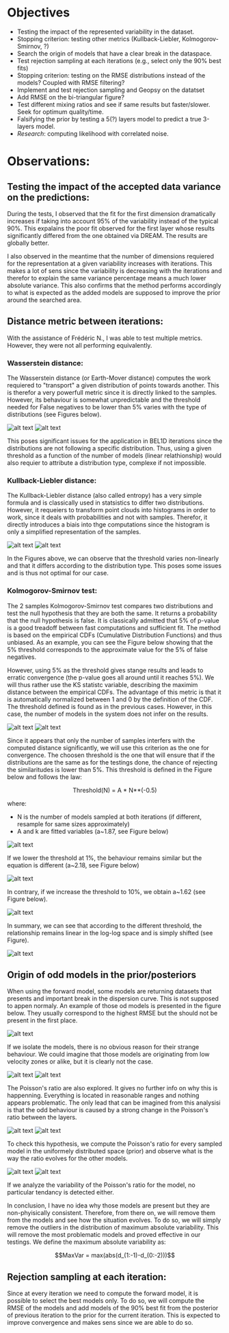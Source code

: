 # Objectives
- Testing the impact of the represented variability in the dataset.
- Stopping criterion: testing other metrics (Kullback-Liebler, Kolmogorov-Smirnov, ?)
- Search the origin of models that have a clear break in the dataspace.
- Test rejection sampling at each iterations (e.g., select only the 90% best fits)
- Stopping criterion: testing on the RMSE distributions instead of the models? Coupled with RMSE filtering?
- Implement and test rejection sampling and Geopsy on the datatset
- Add RMSE on the bi-triangular figure?
- Test different mixing ratios and see if same results but faster/slower. Seek for optimum quality/time.
- Falsifying the prior by testing a 5(?) layers model to predict a true 3-layers model.
- *Research*: computing likelihood with correlated noise.

# Observations:

## Testing the impact of the accepted data variance on the predictions:
During the tests, I observed that the fit for the first dimension dramatically increases if taking into account 95% of the variability instead of the typical 90%. This expalains the poor fit observed for the first layer whose results significantly differed from the one obtained via DREAM. The results are globally better.

I also observed in the meantime that the number of dimensions requiered for the representation at a given variability increases with iterations. This makes a lot of sens since the variability is decreasing with the iterations and therefor to explain the same variance percentage means a much lower absolute variance. This also confirms that the method performs accordingly to what is expected as the added models are supposed to improve the prior around the searched area.

## Distance metric between iterations:
With the assistance of Frédéric N., I was able to test multiple metrics. However, they were not all performing equivalently.

### Wasserstein distance:
The Wasserstein distance (or Earth-Mover distance) computes the work requiered to "transport" a given distribution of points towards another. This is therefor a very powerfull metric since it is directly linked to the samples. However, its behaviour is somewhat unpredictable and the threshold needed for False negatives to be lower than 5% varies with the type of distributions (see Figures below).

![alt text](WassersteinDistNormal.png "Normal distributions")
![alt text](WassersteinDistUniform.png "Uniform distributions")

This poses significant issues for the application in BEL1D iterations since the distributions are not following a specific distribution. Thus, using a given threshold as a function of the number of models (linear relathionship) would also requier to attribute a distribution type, complexe if not impossible.

### Kullback-Liebler distance:
The Kullback-Liebler distance (also called entropy) has a very simple formula and is classically used in statsistics to differ two distributions. However, it requeiers to transform point clouds into histograms in order to work, since it deals with probabilities and not with samples. Therefor, it directly introduces a biais into thge computations since the histogram is only a simplified representation of the samples. 

![alt text](EntropyNormal.png "Normal distributions")
![alt text](EntropyUniform.png "Uniform distributions")

In the Figures above, we can observe that the threshold varies non-linearly and that it differs according to the distribution type.
This poses some issues and is thus not optimal for our case.

### Kolmogorov-Smirnov test:
The 2 samples Kolmogorov-Smirnov test compares two distributions and test the null hypothesis that they are both the same. It returns a probability that the null hypothesis is false. It is classically admitted that 5% of p-value is a good treadoff between fast computations and sufficient fit. The method is based on the empirical CDFs (Cumulative Distribution Functions) and thus unbiased. As an example, you can see the Figure below showing that the 5% threshold corresponds to the approximate value for the 5% of false negatives.

However, using 5% as the threshold gives stange results and leads to erratic convergence (the p-value goes all around until it reaches 5%). We will thus rather use the KS statistc variable, describing the maximim distance between the empirical CDFs. The advantage of this metric is that it is automatically normalized between 1 and 0 by the definition of the CDF. The threshold defined is found as in the previous cases. However, in this case, the number of models in the system does not infer on the results.

![alt text](KSDistNormal.png "Normal distributions")
![alt text](KSDistUniform.png "Uniform distributions")

Since it appears that only the number of samples interfers with the computed distance significantly, we will use this criterion as the one for convergence. The choosen threshold is the one that will ensure that if the distributions are the same as for the testings done, the chance of rejecting the similaritudes is lower than 5%. This threshold is defined in the Figure below and follows the law:

<p align="center">
Threshold(N) = A * N**(-0.5)
</p>

where: 
- N is the number of models sampled at both iterations (if different, resample for same sizes approximately)
- A and k are fitted variables (a\~1.87, see Figure below)

![alt text](KSDistThreshold5percent.png "Relationship 5%")

If we lower the threshold at 1%, the behaviour remains similar but the equation is different (a\~2.18, see Figure below)

![alt text](KSDistThreshold1percent.png "Relationship 1%")

In contrary, if we increase the threshold to 10%, we obtain a\~1.62 (see Figure below).

![alt text](KSDistThreshold10percent.png "Relationship 10%")

In summary, we can see that according to the different threshold, the relationship remains linear in the log-log space and is simply shifted (see Figure).

![alt text](KSDistThresholdSummary.png "Relationship 10%")

## Origin of odd models in the prior/posteriors

When using the forward model, some models are returning datasets that presents and important break in the dispersion curve. This is not supposed to appen normaly. An example of those od models is presented in the figure below. They usually correspond to the highest RMSE but the should not be present in the first place.

![alt text](OddModelsPresent.png "Odd models present")

If we isolate the models, there is no obvious reason for their strange behaviour. We could imagine that those models are originating from low velocity zones or alike, but it is clearly not the case. 
 
![alt text](OddIsolatedModels.png "Odd models") ![alt text](OddIsolatedData.png "Odd data")

The Poisson's ratio are also explored. It gives no further info on why this is happenning. Everything is located in reasonable ranges and nothing appears problematic. The only lead that can be imagined from this analysisi is that the odd behaviour is caused by a strong change in the Poisson's ratio between the layers.

![alt text](OddPoissonRatio.png "Odd models") ![alt text](OddPoissonRatioLayered.png "Odd models")

To check this hypothesis, we compute the Poisson's ratio for every sampled model in the uniformely distributed space (prior) and observe what is the way the ratio evolves for the other models.

![alt text](NotOddPoissonRatio.png "Good models") ![alt text](NotOddPoissonRatioLayered.png "Good models")

If we analyze the variability of the Poisson's ratio for the model, no particular tendancy is detected either. 

In conclusion, I have no idea why those models are present but they are non-phyisically consistent. Therefore, from there on, we will remove them from the models and see how the situation evolves. To do so, we will simply remove the outliers in the distribution of maximum absolute variability. This will remove the most problematic models and proved effective in our testings. We define the maximum absolute variability as:
<p align="center">
$$MaxVar = max(abs(d_(1:-1)-d_(0:-2)))$$
</p>

## Rejection sampling at each iteration:
Since at every iteration we need to compute the forward model, it is possible to select the best models only. To do so, we will compute the RMSE of the models and add models of the 90% best fit from the posterior of previous iteration to the prior for the current iteration. This is expected to improve convergence and makes sens since we are able to do so.
